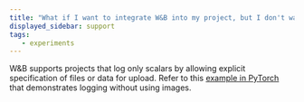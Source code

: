 ```yaml
---
title: "What if I want to integrate W&B into my project, but I don't want to upload any images or media?"
displayed_sidebar: support
tags:
   - experiments
---
```

W&B supports projects that log only scalars by allowing explicit specification of files or data for upload. Refer to this [example in PyTorch](http://wandb.me/pytorch-colab) that demonstrates logging without using images.